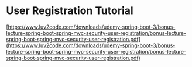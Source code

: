 # User Registration Tutorial

[https://www.luv2code.com/downloads/udemy-spring-boot-3/bonus-lecture-spring-boot-spring-mvc-security-user-registration/bonus-lecture-spring-boot-spring-mvc-security-user-registration.pdf](https://www.luv2code.com/downloads/udemy-spring-boot-3/bonus-lecture-spring-boot-spring-mvc-security-user-registration/bonus-lecture-spring-boot-spring-mvc-security-user-registration.pdf)
